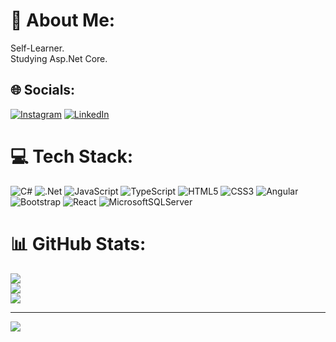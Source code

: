 # 💫 About Me:
Self-Learner.<br>Studying Asp.Net Core.


## 🌐 Socials:
[![Instagram](https://img.shields.io/badge/Instagram-%23E4405F.svg?logo=Instagram&logoColor=white)](https://instagram.com/mikbalyakupoglu) [![LinkedIn](https://img.shields.io/badge/LinkedIn-%230077B5.svg?logo=linkedin&logoColor=white)](https://linkedin.com/in/muhammet-ikbal-yakupoglu) 

# 💻 Tech Stack:
![C#](https://img.shields.io/badge/c%23-%23239120.svg?style=plastic&logo=c-sharp&logoColor=white) ![.Net](https://img.shields.io/badge/.NET-5C2D91?style=plastic&logo=.net&logoColor=white) ![JavaScript](https://img.shields.io/badge/javascript-%23323330.svg?style=plastic&logo=javascript&logoColor=%23F7DF1E) ![TypeScript](https://img.shields.io/badge/typescript-%23007ACC.svg?style=plastic&logo=typescript&logoColor=white) ![HTML5](https://img.shields.io/badge/html5-%23E34F26.svg?style=plastic&logo=html5&logoColor=white) ![CSS3](https://img.shields.io/badge/css3-%231572B6.svg?style=plastic&logo=css3&logoColor=white) ![Angular](https://img.shields.io/badge/angular-%23DD0031.svg?style=plastic&logo=angular&logoColor=white) ![Bootstrap](https://img.shields.io/badge/bootstrap-%23563D7C.svg?style=plastic&logo=bootstrap&logoColor=white) ![React](https://img.shields.io/badge/react-%2320232a.svg?style=plastic&logo=react&logoColor=%2361DAFB) ![MicrosoftSQLServer](https://img.shields.io/badge/Microsoft%20SQL%20Sever-CC2927?style=plastic&logo=microsoft%20sql%20server&logoColor=white)
# 📊 GitHub Stats:
![](https://github-readme-stats.vercel.app/api?username=MikbalYakupoglu&theme=onedark&hide_border=false&include_all_commits=true&count_private=true)<br/>
![](https://github-readme-streak-stats.herokuapp.com/?user=MikbalYakupoglu&theme=onedark&hide_border=false)<br/>
![](https://github-readme-stats.vercel.app/api/top-langs/?username=MikbalYakupoglu&theme=onedark&hide_border=false&include_all_commits=true&count_private=true&layout=compact)

---
[![](https://visitcount.itsvg.in/api?id=MikbalYakupoglu&icon=0&color=0)](https://visitcount.itsvg.in)

<!-- Proudly created with GPRM ( https://gprm.itsvg.in ) -->
